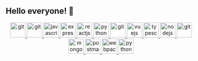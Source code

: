 <!--
  devicon
-->
## Hello everyone! 👋

<p align="center">
  <a href="https://git-scm.com/" target="_blank"> 
    <img src="https://www.vectorlogo.zone/logos/git-scm/git-scm-icon.svg" alt="git" width="40" height="40"/> 
  </a> 
  <a href="https://dev.mysql.com/doc/" target="_blank"> 
    <img src="https://www.vectorlogo.zone/logos/mysql/mysql-icon.svg" alt="git" width="40" height="40"/> 
  </a> 
  <a href="https://developer.mozilla.org/en-US/docs/Web/JavaScript" target="_blank"> 
    <img src="https://cdn.iconscout.com/icon/free/png-256/javascript-1-225993.png" alt="javascript" width="40" height="40"/> 
  </a>
  <a href="https://expressjs.com/" target="_blank"> 
    <img src="https://www.vectorlogo.zone/logos/expressjs/expressjs-icon.svg" alt="expressjs" width="40" height="40"/> 
  </a> 
  <a href="https://reactjs.org/" target="_blank"> 
    <img src="https://www.vectorlogo.zone/logos/reactjs/reactjs-icon.svg" alt="reactjs" width="40" height="40"/> 
  </a>
  <a href="https://www.python.org/" target="_blank"> 
    <img src="https://www.vectorlogo.zone/logos/python/python-icon.svg" alt="python" width="40" height="40"/> 
  </a> 
    <a href="https://spring.io/projects/spring-boot" target="_blank"> 
    <img src="https://www.vectorlogo.zone/logos/springio/springio-icon.svg" alt="git" width="40" height="40"/> 
  </a> 
    <a href="https://vuejs.org/" target="_blank"> 
    <img src="https://www.vectorlogo.zone/logos/vuejs/vuejs-icon.svg" alt="vuejs" width="40" height="40"/> 
  </a> 
   <a href="https://www.typescriptlang.org/" target="_blank"> 
    <img src="https://www.vectorlogo.zone/logos/typescriptlang/typescriptlang-icon.svg" alt="typescript" width="40" height="40"/> 
  </a>
  <a href="https://nodejs.org" target="_blank"> 
    <img src="https://www.vectorlogo.zone/logos/nodejs/nodejs-icon.svg" alt="nodejs" width="40" height="40"/> 
  </a> 
    <a href="https://docs.oracle.com/javase/8/docs/technotes/tools/windows/javadoc.html" target="_blank"> 
    <img src="https://www.vectorlogo.zone/logos/java/java-icon.svg" alt="git" width="40" height="40"/> 
  </a> 
     <a href="https://www.mongodb.com/" target="_blank"> 
    <img src="https://www.vectorlogo.zone/logos/mongodb/mongodb-icon.svg" alt="mongodb" width="40" height="40"/> 
  </a>
   <a href="https://postman.com" target="_blank"> 
    <img src="https://www.vectorlogo.zone/logos/getpostman/getpostman-icon.svg" alt="postman" width="40" height="40"/> 
  </a> 
  <a href="https://webpack.js.org" target="_blank"> 
    <img src="https://www.vectorlogo.zone/logos/js_webpack/js_webpack-icon.svg" alt="webpack" width="40" height="40"/> 
  </a> 
    <a href="https://www.kernel.org/doc/" target="_blank"> 
    <img src="https://www.vectorlogo.zone/logos/linux/linux-icon.svg" alt="python" width="40" height="40"/> 
  </a> 
</p>



<!-- [![Linkedin Badge](https://img.shields.io/badge/-mertyigittop-blue?style=flat-square&logo=Linkedin&logoColor=white&link=https://www.linkedin.com/in/mertyigittop/)](https://www.linkedin.com/in/mertyigittop/) -->
